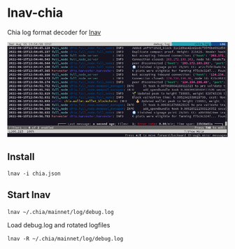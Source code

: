 # lnav-chia
Chia log format decoder for [lnav](https://lnav.org/)

![example](example.png "lnav example")

## Install
```
lnav -i chia.json
```

## Start lnav
```
lnav ~/.chia/mainnet/log/debug.log
```

Load debug.log and rotated logfiles
```
lnav -R ~/.chia/mainnet/log/debug.log
```

